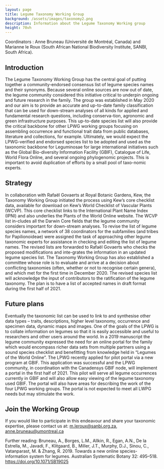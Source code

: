 ```yaml
---
layout: page
title: Legume Taxonomy Working Group
background: /assets/images/taxonomy2.png
description: Information about the Legume Taxonomy Working group
height: 70vh
---
```


Coordinators : Anne Bruneau (Université de Montréal, Canada) and Marianne le Roux (South African National Biodiversity Institute, SANBI, South Africa).

## Introduction

The Legume Taxonomy Working Group has the central goal of putting together a community-endorsed consensus list of legume species names and their synonyms. Because several online sources are now out of date, the legume community considered this initiative critical to underpin ongoing and future research in the family. The group was established in May 2020 and our aim is to provide an accurate and up-to-date family classification that can be used for down-stream analyses of all kinds for applied and fundamental research questions, including conserva-tion, agronomic and green infrastructure purposes. This up-to-date species list will also provide the critical backbone for other LPWG working groups focusing on assembling occurrence and functional trait data from public databases, literature and collections, for example. Ultimately, we would expect the LPWG-verified and endorsed species list to be adopted and used as the taxonomic backbone for Leguminosae for large international initiatives such as the Global Bio-diversity Information Facility (GBIF), Catalogue of Life, World Flora Online, and several ongoing phylogenomic projects. This is important to avoid duplication of efforts by a small pool of taxo-nomic experts.

## Strategy

In collaboration with Rafaël Govaerts at Royal Botanic Gardens, Kew, the Taxonomy Working Group initiated the process using Kew’s core checklist data, available for download on Kew’s World Checklist of Vascular Plants (WCVP). This core checklist links to the International Plant Name Index (IPNI) and also underlies the Plants of the World Online website. The WCVP list in-cludes all the Darwin Core fields that the legume community considers important for down-stream analyses. To revise the list of legume species names, a network of 38 coordinators for the subfamilies (and tribes for Papilionoideae) were assigned the task of approaching other legume taxonomic experts for assistance in checking and editing the list of legume names. The revised lists are forwarded to Rafaël Govaerts who checks the proposed modifications and inte-grates the information in an updated legume species list. The Taxonomy Working Group has also established a committee whose role is to evaluate and arrive at a decision about conflicting taxonomies (often, whether or not to recognise certain genera), and which met for the first time in December 2020. The revised species list will acknowledge the input of contributors to the ratification of the legume taxonomy. The plan is to have a list of accepted names in draft format during the first half of 2021. 

## Future plans

Eventually the taxonomic list can be used to link to and synthesise other data types – traits, descriptions, higher level taxonomy, occurrence and specimen data, dynamic maps and images. One of the goals of the LPWG is to collate information on legumes so that it is easily accessible and useful to researchers and other users around the world. In a 2019 manuscript the legume community expressed the need for an online portal for the family which would encompass richer data sets from multiple partners using a sound species checklist and benefitting from knowledge held in “Legumes of the World Online”. The LPWG recently applied for pilot portal  via a new program at GBIF. This application was successful and the LPWG community, in coordination with the Canadensys GBIF node, will implement a portal in the first half of 2021. This pilot will serve all legume occurrences currently in GBIF and will also allow easy viewing of the legume taxonomy used GBIF. The portal will also have areas for describing the work of the four LPWG working groups. The portal is not expected to meet all LWPG needs but may stimulate the work.

## Join the Working Group

If you would like to participate in this endeavour and share your taxonomic expertise, please contact us at: m.leroux@sanbi.org.za, anne.bruneau@umontreal.ca 

Further reading: Bruneau, A., Borges, L.M., Allkin, R., Egan, A.N., De la Estrella, M., Javadi, F., Klitgaard, B., Miller, J.T., Murphy, D.J., Sinou, C., Vatanparast, M. & Zhang, R. 2019. Towards a new online species-information system for legumes. Australian Systematic Botany 32: 495–518. https://doi.org/10.1071/SB19025 

